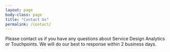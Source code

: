 ```yaml
---
layout: page
body-class: page
title: "Contact Us"
permalink: /contact/
---
```


Please contact us if you have any questions about Service Design Analytics or Touchpoints. We will do our best to response
within 2 business days.

<div id="touchpoint-contact-form"></div>

<script src="https://touchpoints.app.cloud.gov/touchpoints/2/js" defer></script>    
